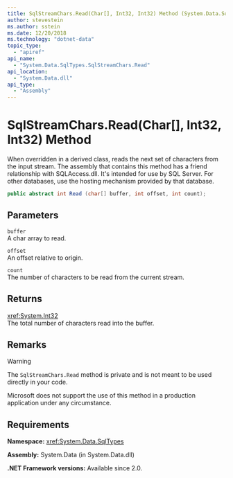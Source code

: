 ```yaml
---
title: SqlStreamChars.Read(Char[], Int32, Int32) Method (System.Data.SqlTypes)
author: stevestein
ms.author: sstein
ms.date: 12/20/2018
ms.technology: "dotnet-data"
topic_type:
  - "apiref"
api_name:
  - "System.Data.SqlTypes.SqlStreamChars.Read"
api_location:
  - "System.Data.dll"
api_type:
  - "Assembly"
---
```

# SqlStreamChars.Read(Char[], Int32, Int32) Method

When overridden in a derived class, reads the next set of characters from the input stream. The assembly that contains this method has a friend relationship with SQLAccess.dll. It's intended for use by SQL Server. For other databases, use the hosting mechanism provided by that database.

```csharp
public abstract int Read (char[] buffer, int offset, int count);
```

## Parameters

`buffer`\
A char array to read.

`offset`\
An offset relative to origin.

`count`\
The number of characters to be read from the current stream.

## Returns

<xref:System.Int32>\
The total number of characters read into the buffer.

## Remarks

> [!WARNING]
> The `SqlStreamChars.Read` method is private and is not meant to be used directly in your code.
>
> Microsoft does not support the use of this method in a production application under any circumstance.

## Requirements

**Namespace:** <xref:System.Data.SqlTypes>

**Assembly:** System.Data (in System.Data.dll)

**.NET Framework versions:** Available since 2.0.
